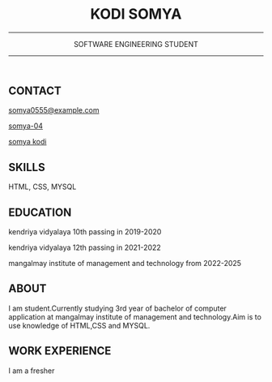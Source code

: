 <!DOCTYPE html>
<html>
<head>
<link rel="stylesheet" href="style.css">
<link rel="stylesheet" href="https://cdnjs.cloudflare.com/ajax/libs/font-awesome/5.15.4/css/all.min.css">
<title>SOFTWARE ENGINEER</title>
</head>
<body>
<header id="header">
<h1>KODI SOMYA</h1>
<hr>
SOFTWARE ENGINEERING STUDENT
<hr>
</header>
<main>
<article id="mainleft">
<section>
<h2>CONTACT</h2>
<p>
<i class="fa fa-envelope" aria-hidden="true"></i>
<a href="Email">somya0555@example.com</a>
</p>
<p>
<i class="fab fa-github" aria-hidden="true"></i>
<a href="github.com/gh-username">somya-04</a>
</p>
<p>
<i class="fab fa-linkedin" aria-hidden="true"></i>
<a href="linkedin.com/linkedin-username">somya kodi</a>
</p>
</section>
<section>
<h2>SKILLS</h2>
<p>HTML, CSS, MYSQL</p>
</section>
<section>
<h2>EDUCATION</h2>
<p>kendriya vidyalaya 10th passing in 2019-2020</p>
<p>kendriya vidyalaya 12th passing in 2021-2022</p>
<p>mangalmay institute of management and technology from 2022-2025</p>
</section>            
</article>
<article id="mainright">
<section>
<h2>ABOUT</h2>
<p>I am student.Currently studying 3rd year of bachelor of computer application at mangalmay institute of management and technology.Aim is to use knowledge of HTML,CSS and MYSQL.</p>
</section>
<section>
<h2>WORK EXPERIENCE</h2>
I am a fresher
</section>
</article>
</main>
</body>
</html>

